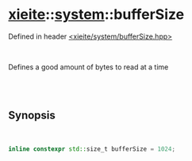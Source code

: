 # [xieite](../../README.md)::[system](../system.md)::bufferSize
Defined in header [<xieite/system/bufferSize.hpp>](../../include/xieite/system/bufferSize.hpp)

<br/>

Defines a good amount of bytes to read at a time

<br/><br/>

## Synopsis

<br/>

```cpp
inline constexpr std::size_t bufferSize = 1024;
```
